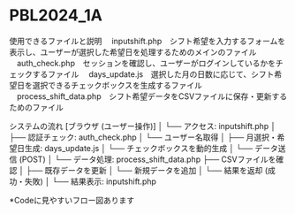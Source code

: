 # PBL2024_1A
使用できるファイルと説明
　inputshift.php　シフト希望を入力するフォームを表示し、ユーザーが選択した希望日を処理するためのメインのファイル
　auth_check.php　セッションを確認し、ユーザーがログインしているかをチェックするファイル
　days_update.js　選択した月の日数に応じて、シフト希望日を選択できるチェックボックスを生成するファイル
　process_shift_data.php　シフト希望データをCSVファイルに保存・更新するためのファイル

システムの流れ
[ブラウザ (ユーザー操作)]
    │
    └── アクセス: inputshift.php
             │
             ├── 認証チェック: auth_check.php
             │       └── ユーザー名取得
             │
             ├── 月選択・希望日生成: days_update.js
             │       └── チェックボックスを動的生成
             │
             └── データ送信 (POST)
                     │
                     └── データ処理: process_shift_data.php
                              ├── CSVファイルを確認
                              │      ├── 既存データを更新
                              │      └── 新規データを追加
                              │
                              └── 結果を返却 (成功・失敗)
                                     │
                                     └── 結果表示: inputshift.php

*Codeに見やすいフロー図あります
